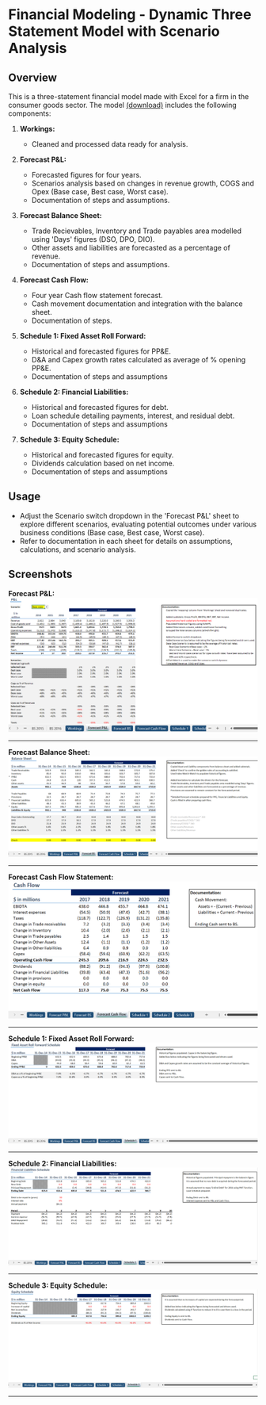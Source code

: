 # Financial Modeling - Dynamic Three Statement Model with Scenario Analysis

## Overview

This is a three-statement financial model made with Excel for a firm in the consumer goods sector. The model [(download)](https://github.com/AsherGeorgy/My-Portfolio/raw/refs/heads/main/Microsoft%20Excel/assets/3S%20Model%20&%20Scenario%20Analysis.xlsx) includes the following components:

1. **Workings:**
   - Cleaned and processed data ready for analysis. 

2. **Forecast P&L:**
   - Forecasted figures for four years.
   - Scenarios analysis based on changes in revenue growth, COGS and Opex (Base case, Best case, Worst case).
   - Documentation of steps and assumptions. 

3. **Forecast Balance Sheet:**
   - Trade Recievables, Inventory and Trade payables area modelled using 'Days' figures (DSO, DPO, DIO). 
   - Other assets and liabilities are forecasted as a percentage of revenue.
   - Documentation of steps and assumptions.

4. **Forecast Cash Flow:**
   - Four year Cash flow statement forecast.
   - Cash movement documentation and integration with the balance sheet.
   - Documentation of steps.

5. **Schedule 1: Fixed Asset Roll Forward:**
   - Historical and forecasted figures for PP&E.
   - D&A and Capex growth rates calculated as average of % opening PP&E.
   - Documentation of steps and assumptions

6. **Schedule 2: Financial Liabilities:**
   - Historical and forecasted figures for debt.
   - Loan schedule detailing payments, interest, and residual debt.
   - Documentation of steps and assumptions

7. **Schedule 3: Equity Schedule:**
   - Historical and forecasted figures for equity.
   - Dividends calculation based on net income.
   - Documentation of steps and assumptions

## Usage

- Adjust the Scenario switch dropdown in the 'Forecast P&L' sheet to explore different scenarios, evaluating potential outcomes under various business conditions (Base case, Best case, Worst case).
- Refer to documentation in each sheet for details on assumptions, calculations, and scenario analysis.

## Screenshots
**Forecast P&L:**  
    ![Forecast P&L](assets/Forecast%20P&L.png)

---

**Forecast Balance Sheet:**   
    ![Forecast Balance Sheet](assets/Forecast%20Balance%20Sheet.png) 

---

**Forecast Cash Flow Statement:**  
    ![Forecast Cash Flow Statement](assets/Forecast%20Cash%20Flow.png)  

---

**Schedule 1: Fixed Asset Roll Forward:**  
    ![Fixed Asset Roll Forward](assets/Schedule%201.png)  

---

**Schedule 2: Financial Liabilities:**  
    ![Financial Liabilities](assets/Schedule%202.png) 

---

**Schedule 3: Equity Schedule:**  
    ![Equity Schedule](assets/Schedule%203.png)  

---

